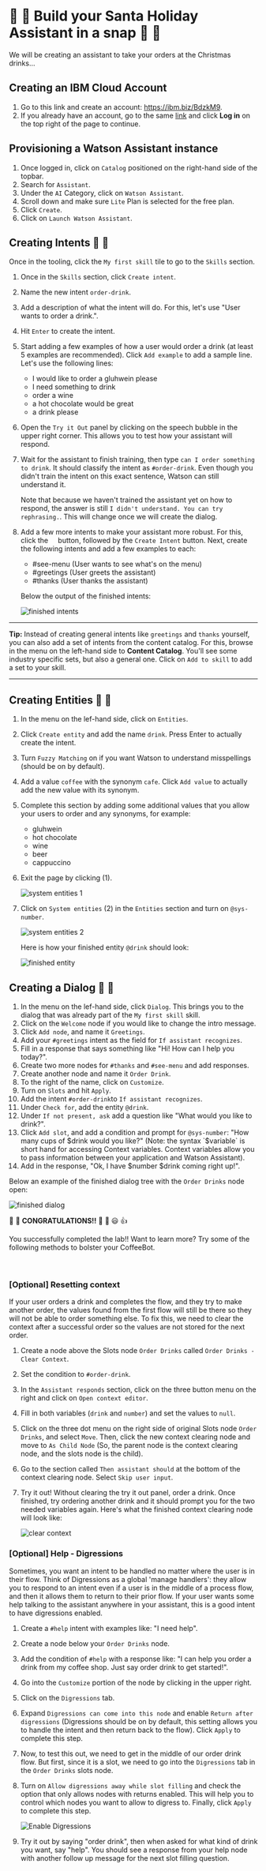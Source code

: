 # :christmas_tree: :christmas_tree: Build your Santa Holiday Assistant in a snap :christmas_tree: :christmas_tree:
We will be creating an assistant to take your orders at the Christmas drinks...

## Creating an IBM Cloud Account
1. Go to this link and create an account: https://ibm.biz/BdzkM9.
2. If you already have an account, go to the same [link](https://ibm.biz/BdzkM9) and click **Log in** on the top right of the page to continue.

## Provisioning a Watson Assistant instance
1. Once logged in, click on `Catalog` positioned on the right-hand side of the topbar.
2. Search for `Assistant`.
3. Under the `AI` Category, click on `Watson Assistant`.
4. Scroll down and make sure `Lite` Plan is selected for the free plan.
5. Click `Create`.
6. Click on `Launch Watson Assistant`.

## Creating Intents :santa: :santa:

Once in the tooling, click the `My first skill` tile to go to the `Skills` section.

1. Once in the `Skills` section, click `Create intent`.
2. Name the new intent `order-drink`.
3. Add a description of what the intent will do. For this, let's use "User wants to order a drink.".
4. Hit `Enter` to create the intent.
5. Start adding a few examples of how a user would order a drink (at least 5 examples are recommended). Click `Add example` to add a sample line. Let's use the following lines:

    - I would like to order a gluhwein please
    - I need something to drink
    - order a wine
    - a hot chocolate would be great
    - a drink please

6. Open the `Try it Out` panel by clicking on the speech bubble in the upper right corner. This allows you to test how your assistant will respond.
7. Wait for the assistant to finish training, then type `can I order something to drink`. It should classify the intent as `#order-drink`. Even though you didn't train the intent on this exact sentence, Watson can still understand it. 

    Note that because we haven't trained the assistant yet on how to respond, the answer is still `I didn't understand. You can try rephrasing.`. This will change once we will create the dialog.

8. Add a few more intents to make your assistant more robust. For this, click the <img src='./pictures/back.png' height='12'> button, followed by the `Create Intent` button. Next, create the following intents and add a few examples to each:

    - #see-menu (User wants to see what's on the menu)
    - #greetings (User greets the assistant)
    - #thanks (User thanks the assistant)
  
    Below the output of the finished intents:

    ![finished intents](./pictures/finished-intents.png)

---
**Tip:** Instead of creating general intents like `greetings` and `thanks` yourself, you can also add a set of intents from the content catalog. For this, browse in the menu on the left-hand side to **Content Catalog**. You'll see some industry specific sets, but also a general one. Click on `Add to skill` to add a set to your skill.

---

## Creating Entities :christmas_tree: :christmas_tree:
1. In the menu on the lef-hand side, click on `Entities`.
2. Click `Create entity` and add the name `drink`. Press Enter to actually create the intent.
3. Turn `Fuzzy Matching` on if you want Watson to understand misspellings (should be on by default).
4. Add a value `coffee` with the synonym `cafe`. Click `Add value` to actually add the new value with its synonym.
5. Complete this section by adding some additional values that you allow your users to order and any synonyms, for example:

    - gluhwein
    - hot chocolate
    - wine
    - beer
    - cappuccino

6. Exit the page by clicking (1).

    ![system entities 1](./pictures/sys-entity-1.png)

7. Click on `System entities` (2) in the `Entities` section and turn on `@sys-number`.

    ![system entities 2](./pictures/sys-entity-2.png)

    Here is how your finished entity `@drink` should look:

    ![finished entity](./pictures/finished-entity.png)

## Creating a Dialog :gift: :gift:
1. In the menu on the lef-hand side, click `Dialog`. This brings you to the dialog that was already part of the `My first skill` skill.
2. Click on the `Welcome` node if you would like to change the intro message.
3. Click `Add node`, and name it `Greetings`.
4. Add your `#greetings` intent as the field for `If assistant recognizes`.
5. Fill in a response that says something like "Hi! How can I help you today?".
6. Create two more nodes for `#thanks` and `#see-menu` and add responses.
7. Create another node and name it `Order Drink`.
8. To the right of the name, click on `Customize`.
9. Turn on `Slots` and hit `Apply`.
10. Add the intent `#order-drink`to `If assistant recognizes`.
11. Under `Check for`, add the entity `@drink`.
12. Under `If not present, ask` add a question like "What would you like to drink?".
13. Click `Add slot`, and add a condition and prompt for `@sys-number`: "How many cups of $drink would you like?" (Note: the syntax `$variable` is short hand for accessing Context variables. Context variables allow you to pass information between your application and Watson Assistant).
14. Add in the response, "Ok, I have $number $drink coming right up!".

Below an example of the finished dialog tree with the `Order Drinks` node open:

![finished dialog](./pictures/finished-dialog.png)

:christmas_tree: :santa: **CONGRATULATIONS!!** :santa: :christmas_tree: :smiley: :+1:

You successfully completed the lab!! Want to learn more? Try some of the following methods to bolster your CoffeeBot.
<br>
<br>
<br>
### [Optional] Resetting context
If your user orders a drink and completes the flow, and they try to make another order, the values found from the first flow will still be there so they will not be able to order something else. To fix this, we need to clear the context after a successful order so the values are not stored for the next order.

1. Create a node above the Slots node `Order Drinks` called `Order Drinks - Clear Context`.
2. Set the condition to `#order-drink`.
3. In the `Assistant responds` section, click on the three button menu on the right and click on `Open context editor`.
4. Fill in both variables (`drink` and `number`) and set the values to `null`.
5. Click on the three dot menu on the right side of original Slots node `Order Drinks`, and select `Move`. Then, click the new context clearing node and move to `As Child Node` (So, the parent node is the context clearing node, and the slots node is the child).
6. Go to the section called `Then assistant should` at the bottom of the context clearing node. Select `Skip user input`.
7. Try it out! Without clearing the try it out panel, order a drink. Once finished, try ordering another drink and it should prompt you for the two needed variables again. Here's what the finished context clearing node will look like:

    ![clear context](./pictures/clear-context.png)

### [Optional] Help - Digressions
Sometimes, you want an intent to be handled no matter where the user is in their flow. Think of Digressions as a global 'manage handlers': they allow you to respond to an intent even if a user is in the middle of a process flow, and then it allows them to return to their prior flow. If your user wants some help talking to the assistant anywhere in your assistant, this is a good intent to have digressions enabled.

1. Create a `#help` intent with examples like: "I need help".
2. Create a node below your `Order Drinks` node.
3. Add the condition of `#help` with a response like: "I can help you order a drink from my coffee shop. Just say order drink to get started!".
4. Go into the `Customize` portion of the node by clicking in the upper right.
5. Click on the `Digressions` tab.
6. Expand `Digressions can come into this node` and enable `Return after digressions` (Digressions should be on by default, this setting allows you to handle the intent and then return back to the flow). Click `Apply` to complete this step.
7. Now, to test this out, we need to get in the middle of our order drink flow. But first, since it is a slot, we need to go into the `Digressions` tab in the `Order Drinks` slots node.
8. Turn on `Allow digressions away while slot filling` and check the option that only allows nodes with returns enabled. This will help you to control which nodes you want to allow to digress to. Finally, click `Apply` to complete this step.

    ![Enable Digressions](./pictures/enable-digressions.png)

9. Try it out by saying "order drink", then when asked for what kind of drink you want, say "help". You should see a response from your help node with another follow up message for the next slot filling question.
